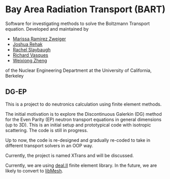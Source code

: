 
# Bay Area Radiation Transport (BART)

Software for investigating methods to solve the Boltzmann Transport equation.
Developed and maintained by 

- [Marissa Ramirez Zweiger](https://github.com/mzweig/)
- [Joshua Rehak](https://github.com/jsrehak/)
- [Rachel Slaybaugh](https://github.com/rachelslaybaugh)
- [Richard Vasques](https://github.com/ricvasques)
- [Weixiong Zheng](https://github.com/weixiong-zheng-berkeley/)

of the Nuclear Engineering Department at the University of California, Berkeley

## DG-EP

This is a project to do neutronics calculation using finite element methods.

The initial motivation is to explore the Discontinuous Galerkin (DG) method for the Even Parity
(EP) neutron transport equations in general dimensions (up to 3D). 
This is an initial setup and prototypical code with isotropic scattering.
The code is still in progress.

Up to now, the code is re-designed and gradually re-coded to take in different transport solvers in
an OOP way.

Currently, the project is named XTrans and will be discussed.

Currently, we are using [deal.II](http://www.dealii.org/) finite element
library. In the future, we are likely to convert to
[libMesh](http://libmesh.github.io/).

